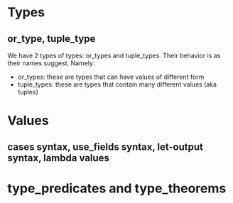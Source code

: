 # Types
## or\_type, tuple\_type
We have 2 types of types: or\_types and tuple\_types. Their behavior is
as their names suggest. Namely: 
- or\_types: these are types that can have values of different form
- tuple\_types: these are types that contain many different values (aka tuples)
# Values
## cases syntax, use\_fields syntax, let-output syntax, lambda values
# type\_predicates and type\_theorems
